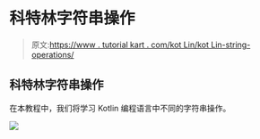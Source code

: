 # 科特林字符串操作

> 原文:[https://www . tutorial kart . com/kot Lin/kot Lin-string-operations/](https://www.tutorialkart.com/kotlin/kotlin-string-operations/)

## 科特林字符串操作

在本教程中，我们将学习 Kotlin 编程语言中不同的字符串操作。

[![](../Images/925da31b32d6bc3827932f6c8afb11bb.png)](https://www.tutorialkart.com/)